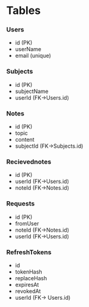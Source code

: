 # Tables

### Users

- id (PK)
- userName
- email (unique)

### Subjects

- id (PK)
- subjectName
- userId (FK->Users.id)

### Notes

- id (PK)
- topic
- content
- subjectId (FK->Subjects.id)

### Recievednotes

- id (PK)
- userId (FK->Users.id)
- noteId (FK->Notes.id)

### Requests

- id (PK)
- fromUser
- noteId (FK->Notes.id)
- userId (FK->Users.id)

### RefreshTokens

- id
- tokenHash
- replaceHash
- expiresAt
- revokedAt
- userId (FK-> Users.id)
